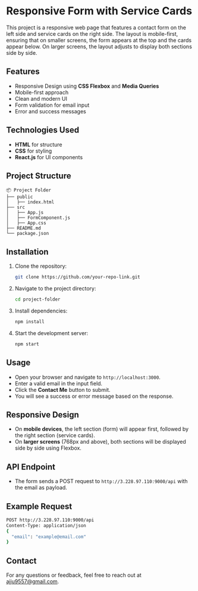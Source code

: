 # Responsive Form with Service Cards

This project is a responsive web page that features a contact form on the left side and service cards on the right side. The layout is mobile-first, ensuring that on smaller screens, the form appears at the top and the cards appear below. On larger screens, the layout adjusts to display both sections side by side.

## Features
- Responsive Design using **CSS Flexbox** and **Media Queries**
- Mobile-first approach
- Clean and modern UI
- Form validation for email input
- Error and success messages

## Technologies Used
- **HTML** for structure
- **CSS** for styling
- **React.js** for UI components

## Project Structure
```
📦 Project Folder
├── public
│   ├── index.html
├── src
│   ├── App.js
│   ├── FormComponent.js
│   ├── App.css
├── README.md
└── package.json
```

## Installation
1. Clone the repository:
    ```bash
    git clone https://github.com/your-repo-link.git
    ```
2. Navigate to the project directory:
    ```bash
    cd project-folder
    ```
3. Install dependencies:
    ```bash
    npm install
    ```
4. Start the development server:
    ```bash
    npm start
    ```

## Usage
- Open your browser and navigate to `http://localhost:3000`.
- Enter a valid email in the input field.
- Click the **Contact Me** button to submit.
- You will see a success or error message based on the response.

## Responsive Design
- On **mobile devices**, the left section (form) will appear first, followed by the right section (service cards).
- On **larger screens** (768px and above), both sections will be displayed side by side using Flexbox.

## API Endpoint
- The form sends a POST request to `http://3.228.97.110:9000/api` with the email as payload.

## Example Request
```bash
POST http://3.228.97.110:9000/api
Content-Type: application/json
{
  "email": "example@email.com"
}
```



## Contact
For any questions or feedback, feel free to reach out at [ajju9557@gmail.com](mailto:ajju9557@gmail.com).

